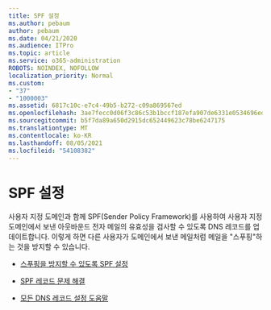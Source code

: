 ```yaml
---
title: SPF 설정
ms.author: pebaum
author: pebaum
ms.date: 04/21/2020
ms.audience: ITPro
ms.topic: article
ms.service: o365-administration
ROBOTS: NOINDEX, NOFOLLOW
localization_priority: Normal
ms.custom:
- "37"
- "1000003"
ms.assetid: 6817c10c-e7c4-49b5-b272-c09a869567ed
ms.openlocfilehash: 3ae7fecc0d06f3c86c53b1bccf187efa907de6331e0534696edc1b0c80581f31
ms.sourcegitcommit: b5f7da89a650d2915dc652449623c78be6247175
ms.translationtype: MT
ms.contentlocale: ko-KR
ms.lasthandoff: 08/05/2021
ms.locfileid: "54108382"
---
```

# <a name="set-up-spf"></a>SPF 설정

사용자 지정 도메인과 함께 SPF(Sender Policy Framework)를 사용하여 사용자 지정 도메인에서 보낸 아웃바운드 전자 메일의 유효성을 검사할 수 있도록 DNS 레코드를 업데이트합니다. 이렇게 하면 다른 사용자가 도메인에서 보낸 메일처럼 메일을 "스푸핑"하는 것을 방지할 수 있습니다.
  
- [스푸핑을 방지할 수 있도록 SPF 설정](/microsoft-365/security/office-365-security/set-up-spf-in-office-365-to-help-prevent-spoofing)

- [SPF 레코드 문제 해결](/microsoft-365/security/office-365-security/how-office-365-uses-spf-to-prevent-spoofing#SPFTroubleshoot)

- [모든 DNS 레코드 설정 도움말](/microsoft-365/admin/get-help-with-domains/create-dns-records-at-any-dns-hosting-provider)
